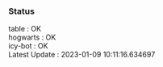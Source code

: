 ### Status


table : OK  
hogwarts : OK  
icy-bot : OK  
Latest Update : 2023-01-09 10:11:16.634697

